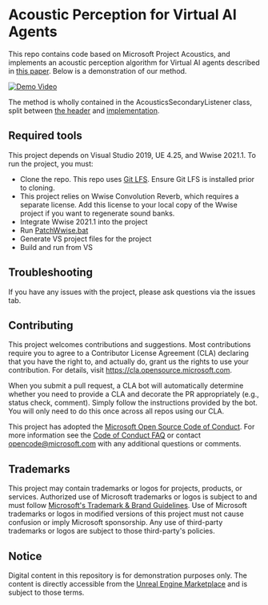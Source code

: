# Acoustic Perception for Virtual AI Agents

This repo contains code based on Microsoft Project Acoustics, and implements an acoustic perception algorithm for Virtual AI agents described in [this paper](https://dl.acm.org/doi/10.1145/3480139). Below is a demonstration of our method.

[![Demo Video](https://img.youtube.com/vi/Z_t37500Cpg/0.jpg)](https://www.youtube.com/watch?v=Z_t37500Cpg)

The method is wholly contained in the AcousticsSecondaryListener class, split between [the header](/Plugins/ProjectAcoustics/Source/ProjectAcoustics/Public/AcousticsSecondaryListener.h) and [implementation](/Plugins/ProjectAcoustics/Source/ProjectAcoustics/Private/AcousticsSecondaryListener.cpp).

## Required tools

This project depends on Visual Studio 2019, UE 4.25, and Wwise 2021.1. To run the project, you must:
- Clone the repo. This repo uses [Git LFS](https://git-lfs.github.com/). Ensure Git LFS is installed prior to cloning.
- This project relies on Wwise Convolution Reverb, which requires a separate license. Add this license to your local copy of the Wwise project if you want to regenerate sound banks.
- Integrate Wwise 2021.1 into the project
- Run [PatchWwise.bat](Plugins/ProjectAcoustics/Resources/PatchWwise.bat)
- Generate VS project files for the project
- Build and run from VS

## Troubleshooting

If you have any issues with the project, please ask questions via the issues tab.

## Contributing

This project welcomes contributions and suggestions.  Most contributions require you to agree to a
Contributor License Agreement (CLA) declaring that you have the right to, and actually do, grant us
the rights to use your contribution. For details, visit https://cla.opensource.microsoft.com.

When you submit a pull request, a CLA bot will automatically determine whether you need to provide
a CLA and decorate the PR appropriately (e.g., status check, comment). Simply follow the instructions
provided by the bot. You will only need to do this once across all repos using our CLA.

This project has adopted the [Microsoft Open Source Code of Conduct](https://opensource.microsoft.com/codeofconduct/).
For more information see the [Code of Conduct FAQ](https://opensource.microsoft.com/codeofconduct/faq/) or
contact [opencode@microsoft.com](mailto:opencode@microsoft.com) with any additional questions or comments.

## Trademarks

This project may contain trademarks or logos for projects, products, or services. Authorized use of Microsoft 
trademarks or logos is subject to and must follow 
[Microsoft's Trademark & Brand Guidelines](https://www.microsoft.com/en-us/legal/intellectualproperty/trademarks/usage/general).
Use of Microsoft trademarks or logos in modified versions of this project must not cause confusion or imply Microsoft sponsorship.
Any use of third-party trademarks or logos are subject to those third-party's policies.

## Notice

Digital content in this repository is for demonstration purposes only. The content is directly accessible from the [Unreal Engine Marketplace](https://www.unrealengine.com/marketplace/en-US/store) and is subject to those terms.
